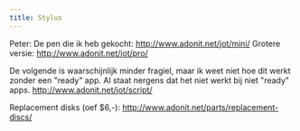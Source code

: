 ```yaml
---
title: Stylus
---
```

Peter:
De pen die ik heb gekocht:
http://www.adonit.net/jot/mini/
Grotere versie:
http://www.adonit.net/jot/pro/

De volgende is waarschijnlijk minder fragiel, maar ik weet niet hoe dit werkt zonder een "ready" app. Al staat nergens dat het niet werkt bij niet "ready" apps. 
http://www.adonit.net/jot/script/

Replacement disks (oef $6,-): 
http://www.adonit.net/parts/replacement-discs/

